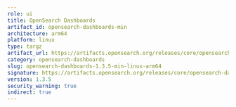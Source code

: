 ```yaml
---
role: ui
title: OpenSearch Dashboards
artifact_id: opensearch-dashboards-min
architecture: arm64
platform: linux
type: targz
artifact_url: https://artifacts.opensearch.org/releases/core/opensearch-dashboards/1.3.5/opensearch-dashboards-min-1.3.5-linux-arm64.tar.gz
category: opensearch-dashboards
slug: opensearch-dashboards-1.3.5-min-linux-arm64
signature: https://artifacts.opensearch.org/releases/core/opensearch-dashboards/1.3.5/opensearch-dashboards-min-1.3.5-linux-arm64.tar.gz.sig
version: 1.3.5
security_warning: true
indirect: true
---
```

